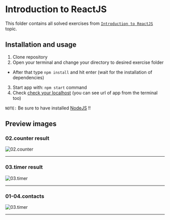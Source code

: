 # Introduction to ReactJS

This folder contains all solved exercises from [``Introduction to ReactJS``](https://softuni.bg/trainings/resources/officedocument/32123/exercise-problem-descriptions-reactjs-fundamentals-june-2018/2022) topic.

## Installation and usage

1. Clone repository
2. Open your terminal and change your directory to desired exercise folder

* After that type ``npm install`` and hit enter (wait for the installation of dependencies)

3. Start app with: ``npm start`` command
4. Check [check your localhost](http://localhost:3000/) (you can see url of app from the terminal too)

```NOTE:``` Be sure to have installed [NodeJS](https://nodejs.org/) !!

## Preview images

### 02.counter result

![02.counter](https://raw.githubusercontent.com/tmollov/React-Exercises-Softuni/main/00_introduction_to_reactjs/_preview/02.counter.png)
___

### 03.timer result

![03.timer](https://raw.githubusercontent.com/tmollov/React-Exercises-Softuni/main/00_introduction_to_reactjs/_preview/03.timer.png)
___

### 01-04.contacts

![03.timer](https://raw.githubusercontent.com/tmollov/React-Exercises-Softuni/main/00_introduction_to_reactjs/_preview/04.contacts_advanced.png)
___
